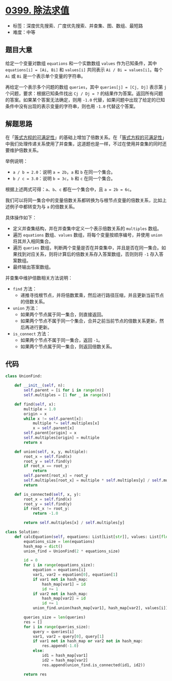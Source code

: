 # [0399. 除法求值](https://leetcode-cn.com/problems/evaluate-division/)

- 标签：深度优先搜索、广度优先搜索、并查集、图、数组、最短路
- 难度：中等

## 题目大意

给定一个变量对数组 `equations` 和一个实数数组 `values` 作为已知条件，其中 `equations[i] = [Ai, Bi]`  和 `values[i]` 共同表示 `Ai / Bi = values[i]`。每个 `Ai` 或 `Bi` 是一个表示单个变量的字符串。

再给定一个表示多个问题的数组 `queries`，其中 `queries[j] = [Cj, Dj]` 表示第 `j` 个问题，要求：根据已知条件找出 `Cj / Dj = ?` 的结果作为答案。返回所有问题的答案。如果某个答案无法确定，则用 `-1.0` 代替，如果问题中出现了给定的已知条件中没有出现的表示变量的字符串，则也用 `-1.0` 代替这个答案。

## 解题思路

在「[等式方程的可满足性](https://leetcode-cn.com/problems/satisfiability-of-equality-equations)」的基础上增加了倍数关系。在「[等式方程的可满足性](https://leetcode-cn.com/problems/satisfiability-of-equality-equations)」中我们处理传递关系使用了并查集，这道题也是一样，不过在使用并查集的同时还要维护倍数关系。

举例说明：

- `a / b = 2.0`：说明 `a = 2b`，`a` 和 `b` 在同一个集合。
- `b / c = 3.0`：说明 `b = 3c`，`b`  和 `c`  在同一个集合。

根据上述两式可得：`a`、`b`、`c` 都在一个集合中，且 `a = 2b = 6c`。

我们可以将同一集合中的变量倍数关系都转换为与根节点变量的倍数关系，比如上述例子中都转变为与 `a` 的倍数关系。

具体操作如下：

- 定义并查集结构，并在并查集中定义一个表示倍数关系的 `multiples` 数组。
- 遍历 `equations` 数组、`values` 数组，将每个变量按顺序编号，并使用 `union` 将其并入相同集合。
- 遍历 `queries` 数组，判断两个变量是否在并查集中，并且是否在同一集合。如果找到对应关系，则将计算后的倍数关系存入答案数组，否则则将 `-1` 存入答案数组。
- 最终输出答案数组。

并查集中维护倍数相关方法说明：

- `find` 方法： 
  - 递推寻找根节点，并将倍数累乘，然后进行路径压缩，并且更新当前节点的倍数关系。
- `union` 方法：
  - 如果两个节点属于同一集合，则直接返回。
  - 如果两个节点不属于同一个集合，合并之前当前节点的倍数关系更新，然后再进行更新。
- `is_connect` 方法：
  - 如果两个节点不属于同一集合，返回 `-1`。
  - 如果两个节点属于同一集合，则返回倍数关系。

## 代码

```Python
class UnionFind:

    def __init__(self, n):
        self.parent = [i for i in range(n)]
        self.multiples = [1 for _ in range(n)]

    def find(self, x):
        multiple = 1.0
        origin = x
        while x != self.parent[x]:
            multiple *= self.multiples[x]
            x = self.parent[x]
        self.parent[origin] = x
        self.multiples[origin] = multiple
        return x

    def union(self, x, y, multiple):
        root_x = self.find(x)
        root_y = self.find(y)
        if root_x == root_y:
            return
        self.parent[root_x] = root_y
        self.multiples[root_x] = multiple * self.multiples[y] / self.multiples[x]
        return

    def is_connected(self, x, y):
        root_x = self.find(x)
        root_y = self.find(y)
        if root_x != root_y:
            return -1.0

        return self.multiples[x] / self.multiples[y]

class Solution:
    def calcEquation(self, equations: List[List[str]], values: List[float], queries: List[List[str]]) -> List[float]:
        equations_size = len(equations)
        hash_map = dict()
        union_find = UnionFind(2 * equations_size)

        id = 0
        for i in range(equations_size):
            equation = equations[i]
            var1, var2 = equation[0], equation[1]
            if var1 not in hash_map:
                hash_map[var1] = id
                id += 1
            if var2 not in hash_map:
                hash_map[var2] = id
                id += 1
            union_find.union(hash_map[var1], hash_map[var2], values[i])

        queries_size = len(queries)
        res = []
        for i in range(queries_size):
            query = queries[i]
            var1, var2 = query[0], query[1]
            if var1 not in hash_map or var2 not in hash_map:
                res.append(-1.0)
            else:
                id1 = hash_map[var1]
                id2 = hash_map[var2]
                res.append(union_find.is_connected(id1, id2))

        return res
```

